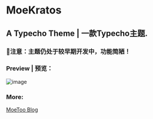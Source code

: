 # MoeKratos
 
## A Typecho Theme | 一款Typecho主题.

### 👀注意：主题仍处于较早期开发中，功能简陋！

### Preview | 预览：

![image](https://user-images.githubusercontent.com/61534814/230621301-89ec0625-26cb-486e-9b73-0bce7a48e9d9.png)


### More:
[MoeToo Blog](https://blog.moe2.works/archives/6/)
